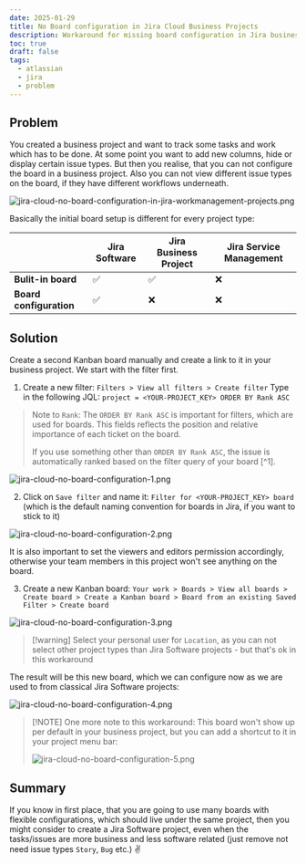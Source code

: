 ```yaml
---
date: 2025-01-29
title: No Board configuration in Jira Cloud Business Projects
description: Workaround for missing board configuration in Jira business projects
toc: true
draft: false
tags:
  - atlassian
  - jira
  - problem
---
```


## Problem 

You created a business project and want to track some tasks and work which has to be done.
At some point you want to add new columns, hide or display certain issue types.
But then you realise, that you can not configure the board in a business project.
Also you can not view different issue types on the board, if they have different workflows underneath. 

![jira-cloud-no-board-configuration-in-jira-workmanagement-projects.png](/images/jira-cloud-no-board-configuration-in-jira-workmanagement-projects.png)

Basically the initial board setup is different for every project type:

|                         | Jira Software | Jira Business Project | Jira Service Management |
| ----------------------- | ------------- | --------------------- | ----------------------- |
| **Bulit-in board**      | ✅             | ✅                     | ❌                       |
| **Board configuration** | ✅             | ❌                     | ❌                       |

## Solution

Create a second Kanban board manually and create a link to it in your business project. We start with the filter first.

1. Create a new filter: `Filters > View all filters > Create filter` 
   Type in the following JQL: `project = <YOUR-PROJECT_KEY> ORDER BY Rank ASC`

> Note to `Rank`: The `ORDER BY Rank ASC` is important for filters, which are used for boards. This fields reflects the position and relative importance of each ticket on the board.
>  
> If you use something other than `ORDER BY Rank ASC`, the issue is automatically ranked based on the filter query of your board [^1].

![jira-cloud-no-board-configuration-1.png](/images/jira-cloud-no-board-configuration-1.png)

2. Click on `Save filter` and name it: `Filter for <YOUR-PROJECT_KEY> board` (which is the default naming convention for boards in Jira, if you want to stick to it) 

![jira-cloud-no-board-configuration-2.png](/images/jira-cloud-no-board-configuration-2.png)

It is also important to set the viewers and editors permission accordingly, otherwise your team members in this project won't see anything on the board.

3. Create a new Kanban board: `Your work > Boards > View all boards > Create board > Create a Kanban board > Board from an existing Saved Filter > Create board` 

![jira-cloud-no-board-configuration-3.png](/images/jira-cloud-no-board-configuration-3.png)

> [!warning] Select your personal user for `Location`, as you can not select other project types than Jira Software projects - but that's ok in this workaround

The result will be this new board, which we can configure now as we are used to from classical Jira Software projects:

![jira-cloud-no-board-configuration-4.png](/images/jira-cloud-no-board-configuration-4.png)

> [!NOTE] One more note to this workaround:
> This board won't show up per default in your business project, but you can add a shortcut to it in your project menu bar: 
> 
> ![jira-cloud-no-board-configuration-5.png](/images/jira-cloud-no-board-configuration-5.png)

## Summary

If you know in first place, that you are going to use many boards with flexible configurations, which should live under the same project, then you might consider to create a Jira Software project, even when the tasks/issues are more business and less software related (just remove not need issue types `Story`, `Bug` etc.) ✌
